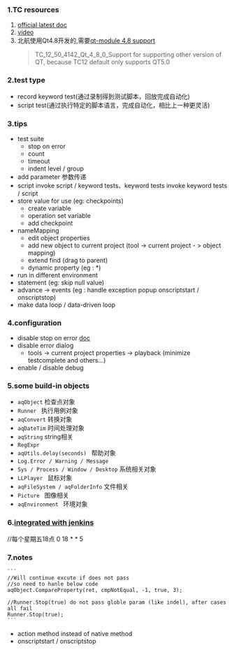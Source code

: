 ### 1.TC resources

1.  [official latest doc](https://support.smartbear.com/testcomplete/docs/)
2.  [video](https://support.smartbear.com/testcomplete/videos)
3.  北航使用Qt4.8开发的,需要[qt-module 4.8 support](https://support.smartbear.com/downloads/testcomplete/qt-modules/)
    > TC_12_50_4142_Qt_4_8_0_Support for supporting other version of QT, because TC12 default only supports QT5.0

### 2.test type

- record keyword test(通过录制得到测试脚本，回放完成自动化)
- script test(通过执行特定的脚本语言，完成自动化，相比上一种更灵活)

### 3.tips
-   test suite
    -   stop on error
    -   count
    -   timeout
    -   indent level / group
-   add parameter 参数传递
-   script invoke script / keyword tests、keyword tests invoke keyword tests / script
-   store value for use (eg: checkpoints)
    -   create variable
    -   operation set variable
    -   add checkpoint
-   nameMapping
    -   edit object properties
    -   add new object to current project (tool -> current project  - > object mapping)
    -   extend find (drag to parent)
    -   dynamic property (eg : *)
-   run in different environment
-   statement  (eg: skip null value)
-   advance -> events (eg :  handle exception popup onscriptstart / onscriptstop)
-   make data loop / data-driven loop

### 4.configuration
-   disable stop on error [doc](https://support.smartbear.com/testcomplete/docs/testing-with/running/control-test-flow/overview.html?q=stop%20on%20error)
-   disable error dialog
    -   tools -> current project properties -> playback  (minimize testcomplete and others...)
-   enable / disable debug

### 5.some build-in objects

- `aqObject`  检查点对象
- `Runner `     执行用例对象
- `aqConvert`  转换对象
- `aqDateTim`  时间处理对象
- `aqString`   string相关
- `RegExpr`
- `aqUtils.delay(seconds) `  帮助对象
- `Log.Error / Warning / Message `
- `Sys / Process / Window / Desktop`  系统相关对象
- `LLPlayer `  鼠标对象
- `aqFileSystem / aqFolderInfo` 文件相关
- `Picture ` 图像相关
- `aqEnvironment ` 环境对象

### 6.[integrated with jenkins](https://support.smartbear.com/testcomplete/docs/working-with/integration/jenkins/index.html)

//每个星期五18点
0 18 * * 5

### 7.notes
    ```
    //Will continue excute if does not pass
    //so need to hanle below code
    aqObject.CompareProperty(ret, cmpNotEqual, -1, true, 3);

    //Runner.Stop(true) do not pass globle param (like indel), after cases all fail
    Runner.Stop(true);
    ```

-   action method instead of native method
-   onscriptstart / onscriptstop